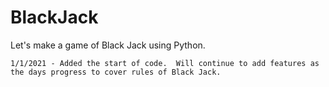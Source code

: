 # BlackJack
Let's make a game of Black Jack using Python.

	1/1/2021 - Added the start of code.  Will continue to add features as the days progress to cover rules of Black Jack.
